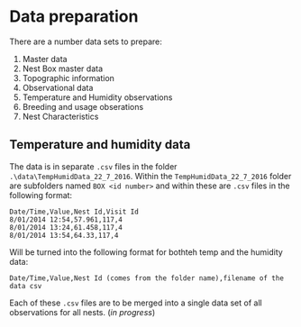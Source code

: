 # Data preparation

There are a number data sets to prepare:
1. Master data
  1. Nest Box master data
  2. Topographic information
2. Observational data
  1. Temperature and Humidity observations
  2. Breeding and usage obserations
  3. Nest Characteristics

## Temperature and humidity data
The data is in separate `.csv` files in the folder `.\data\TempHumidData_22_7_2016`.
Within the `TempHumidData_22_7_2016` folder are subfolders named `BOX <id number>` and within these are `.csv` files in the following format:
```
Date/Time,Value,Nest Id,Visit Id
8/01/2014 12:54,57.961,117,4
8/01/2014 13:24,61.458,117,4
8/01/2014 13:54,64.33,117,4
```

Will be turned into the following format for bothteh temp and the humidity data:
```
Date/Time,Value,Nest Id (comes from the folder name),filename of the data csv
```
Each of these `.csv` files are to be merged into a single data set of all observations for all nests. (*in progress*)

